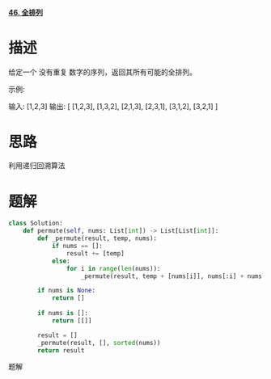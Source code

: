 #### [46. 全排列](https://leetcode-cn.com/problems/permutations/)

# 描述

给定一个 没有重复 数字的序列，返回其所有可能的全排列。

示例:

输入: [1,2,3]
输出:
[
  [1,2,3],
  [1,3,2],
  [2,1,3],
  [2,3,1],
  [3,1,2],
  [3,2,1]
]

# 思路

利用递归回溯算法


# 题解

```python
class Solution:
    def permute(self, nums: List[int]) -> List[List[int]]:
        def _permute(result, temp, nums):
            if nums == []:
                result += [temp]
            else:
                for i in range(len(nums)):
                    _permute(result, temp + [nums[i]], nums[:i] + nums[i+1:])

        if nums is None:
            return []
        
        if nums is []:
            return [[]]

        result = []
        _permute(result, [], sorted(nums))
        return result
```

































题解